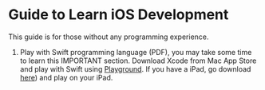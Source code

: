 # Guide to Learn iOS Development

This guide is for those without any programming experience.

1. Play with Swift programming language (PDF), you may take some time to learn this IMPORTANT section. Download Xcode from Mac App Store and play with Swift using [Playground](https://developer.apple.com/swift/blog/?id=35). If you have a iPad, go download [here](https://developer.apple.com/swift/playgrounds/)) and play on your iPad. 
